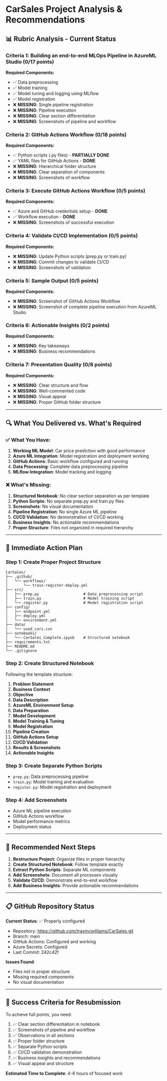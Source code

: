 # CarSales Project Analysis & Recommendations

## 📊 **Rubric Analysis - Current Status**

### **Criteria 1: Building an end-to-end MLOps Pipeline in AzureML Studio (0/17 points)**
**Required Components:**
- ✅ Data preprocessing
- ✅ Model training  
- ✅ Model tuning and logging using MLflow
- ✅ Model registration
- ❌ **MISSING**: Single pipeline registration
- ❌ **MISSING**: Pipeline execution
- ❌ **MISSING**: Clear section differentiation
- ❌ **MISSING**: Screenshots of pipeline and workflow

### **Criteria 2: GitHub Actions Workflow (0/18 points)**
**Required Components:**
- ✅ Python scripts (.py files) - **PARTIALLY DONE**
- ✅ YAML files for GitHub Actions - **DONE**
- ❌ **MISSING**: Hierarchical folder structure
- ❌ **MISSING**: Clear separation of components
- ❌ **MISSING**: Screenshots of workflow

### **Criteria 3: Execute GitHub Actions Workflow (0/5 points)**
**Required Components:**
- ✅ Azure and GitHub credentials setup - **DONE**
- ✅ Workflow execution - **DONE**
- ❌ **MISSING**: Screenshots of successful execution

### **Criteria 4: Validate CI/CD Implementation (0/5 points)**
**Required Components:**
- ❌ **MISSING**: Update Python scripts (prep.py or train.py)
- ❌ **MISSING**: Commit changes to validate CI/CD
- ❌ **MISSING**: Screenshots of validation

### **Criteria 5: Sample Output (0/5 points)**
**Required Components:**
- ❌ **MISSING**: Screenshot of GitHub Actions Workflow
- ❌ **MISSING**: Screenshot of complete pipeline execution from AzureML Studio

### **Criteria 6: Actionable Insights (0/2 points)**
**Required Components:**
- ❌ **MISSING**: Key takeaways
- ❌ **MISSING**: Business recommendations

### **Criteria 7: Presentation Quality (0/8 points)**
**Required Components:**
- ❌ **MISSING**: Clear structure and flow
- ❌ **MISSING**: Well-commented code
- ❌ **MISSING**: Visual appeal
- ❌ **MISSING**: Proper GitHub folder structure

---

## 🔍 **What You Delivered vs. What's Required**

### **✅ What You Have:**
1. **Working ML Model**: Car price prediction with good performance
2. **Azure ML Integration**: Model registration and deployment working
3. **GitHub Actions**: Basic workflow configured and running
4. **Data Processing**: Complete data preprocessing pipeline
5. **MLflow Integration**: Model tracking and logging

### **❌ What's Missing:**
1. **Structured Notebook**: No clear section separation as per template
2. **Python Scripts**: No separate prep.py and train.py files
3. **Screenshots**: No visual documentation
4. **Pipeline Registration**: No single Azure ML pipeline
5. **CI/CD Validation**: No demonstration of CI/CD working
6. **Business Insights**: No actionable recommendations
7. **Proper Structure**: Files not organized in required hierarchy

---

## 🎯 **Immediate Action Plan**

### **Step 1: Create Proper Project Structure**
```
CarSales/
├── .github/
│   └── workflows/
│       └── train-register-deploy.yml
├── src/
│   ├── prep.py                    # Data preprocessing script
│   ├── train.py                   # Model training script
│   └── register.py                # Model registration script
├── config/
│   ├── endpoint.yml
│   ├── deploy.yml
│   └── environment.yml
├── data/
│   └── used_cars.csv
├── notebooks/
│   └── CarSales_Complete.ipynb    # Structured notebook
├── requirements.txt
├── README.md
└── .gitignore
```

### **Step 2: Create Structured Notebook**
Following the template structure:
1. **Problem Statement**
2. **Business Context** 
3. **Objective**
4. **Data Description**
5. **AzureML Environment Setup**
6. **Data Preparation**
7. **Model Development**
8. **Model Training & Tuning**
9. **Model Registration**
10. **Pipeline Creation**
11. **GitHub Actions Setup**
12. **CI/CD Validation**
13. **Results & Screenshots**
14. **Actionable Insights**

### **Step 3: Create Separate Python Scripts**
- `prep.py`: Data preprocessing pipeline
- `train.py`: Model training and evaluation
- `register.py`: Model registration and deployment

### **Step 4: Add Screenshots**
- Azure ML pipeline execution
- GitHub Actions workflow
- Model performance metrics
- Deployment status

---

## 🚀 **Recommended Next Steps**

1. **Restructure Project**: Organize files in proper hierarchy
2. **Create Structured Notebook**: Follow template exactly
3. **Extract Python Scripts**: Separate ML components
4. **Add Screenshots**: Document all processes visually
5. **Validate CI/CD**: Demonstrate end-to-end workflow
6. **Add Business Insights**: Provide actionable recommendations

---

## 📋 **GitHub Repository Status**

**Current Status**: ✅ Properly configured
- Repository: https://github.com/travmcwilliams/CarSales.git
- Branch: main
- GitHub Actions: Configured and working
- Azure Secrets: Configured
- Last Commit: 242c42f

**Issues Found**: 
- Files not in proper structure
- Missing required components
- No visual documentation

---

## 🎯 **Success Criteria for Resubmission**

To achieve full points, you need:
1. ✅ Clear section differentiation in notebook
2. ✅ Screenshots of pipeline and workflow
3. ✅ Observations in all sections
4. ✅ Proper folder structure
5. ✅ Separate Python scripts
6. ✅ CI/CD validation demonstration
7. ✅ Business insights and recommendations
8. ✅ Visual appeal and structure

**Estimated Time to Complete**: 4-6 hours of focused work
